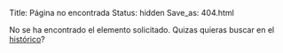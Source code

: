 Title: Página no encontrada
Status: hidden
Save_as: 404.html

No se ha encontrado el elemento solicitado.
Quizas quieras buscar en el [histórico]({static}../archives.html)?


